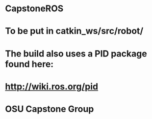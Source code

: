 # CapstoneROS
# To be put in catkin_ws/src/robot/
# The build also uses a PID package found here:
# http://wiki.ros.org/pid
# OSU Capstone Group